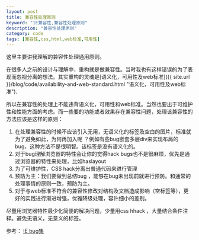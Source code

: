 ```yaml
---
layout: post
title: 兼容性处理原则
keyword: "IE兼容性,兼容性处理原则"
description: "兼容性处理原则"
category: code
tags: [兼容性,css,html,web标准,可用性]
---
```


这里主要讲我理解的兼容性处理通用原则。

在很多人之前的设计与理解中，重构就是做兼容性。当时我也有这样错误的为了表现而忽视分离的想法。其实重构的灵魂是[语义化，可用性及web标准]({{ site.url }}/blog/code/availability-and-web-standard.html "语义化，可用性及web标准").

所以在兼容性的处理上不能违背语义化，可用性和web标准。当然也要出于可维护性和性能方面的考虑。而一些要的功能或者效果存在兼容性问题，处理该兼容性的方法应该是这样的原则：

1. 在处理兼容性的时候不应该引入无用，无语义化的标签及空白的图片，标准就为了避免如此，为何再加入呢 ？例如有些bug嵌套多层div来实现布局的bug，这种方法不是很明智。该标签是没有语义化的。
2. 对于bug理解浏览器的特性会让你的觉得hack bugs也不是很麻烦，优先是通过浏览器的特性来处理，比如haslayout
3. 为了可维护性，CSS hack分离出普通代码来进行管理
4. 预防为主：我们要做到总结bug ，能够在bug未出现前就进行预防。和通常的处理事情的原则一致，预防为主。
5. 对于与web标准不符合的兼容性修改对结构及文档造成影响（空标签等），更好的实践进行渐进增强，优雅降级处理，容许细小的差别。

尽量用浏览器特性最少化简便的解决问题，少量用css hhack ，大量结合条件注释。避免无语义，无意义的标签。

参考：
[IE bug集](http://www.qianduan.net/ie-bug-resources.html)